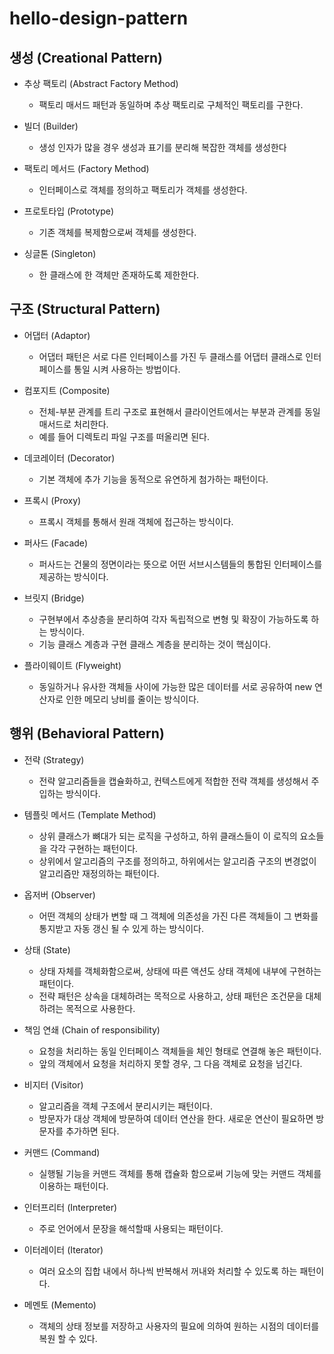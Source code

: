 # hello-design-pattern
## 생성 (Creational Pattern)
- 추상 팩토리 (Abstract Factory Method)
    - 팩토리 매서드 패턴과 동일하며 추상 팩토리로 구체적인 팩토리를 구한다.

- 빌더 (Builder)
    - 생성 인자가 많을 경우 생성과 표기를 분리해 복잡한 객체를 생성한다
    
- 팩토리 메서드 (Factory Method)
    - 인터페이스로 객체를 정의하고 팩토리가 객체를 생성한다.
    
- 프로토타입 (Prototype)
    - 기존 객체를 복제함으로써 객체를 생성한다.
    
- 싱글톤 (Singleton)
    - 한 클래스에 한 객체만 존재하도록 제한한다.


## 구조 (Structural Pattern)
- 어댑터 (Adaptor)
    - 어댑터 패턴은 서로 다른 인터페이스를 가진 두 클래스를 어댑터 클래스로 인터페이스를 통일 시켜 사용하는 방법이다.
    
- 컴포지트 (Composite)
    - 전체-부분 관계를 트리 구조로 표현해서 클라이언트에서는 부분과 관계를 동일 매서드로 처리한다.
    - 예를 들어 디렉토리 파일 구조를 떠올리면 된다.
    
- 데코레이터 (Decorator)
    - 기본 객체에 추가 기능을 동적으로 유연하게 첨가하는 패턴이다.
    
- 프록시 (Proxy)
    - 프록시 객체를 통해서 원래 객체에 접근하는 방식이다.

- 퍼사드 (Facade)
    - 퍼사드는 건물의 정면이라는 뜻으로 어떤 서브시스템들의 통합된 인터페이스를 제공하는 방식이다.
    
- 브릿지 (Bridge)
    - 구현부에서 추상층을 분리하여 각자 독립적으로 변형 및 확장이 가능하도록 하는 방식이다.
    - 기능 클래스 계층과 구현 클래스 계층을 분리하는 것이 핵심이다.
    
- 플라이웨이트 (Flyweight)
    - 동일하거나 유사한 객체들 사이에 가능한 많은 데이터를 서로 공유하여 new 연산자로 인한 메모리 낭비를 줄이는 방식이다.

## 행위 (Behavioral Pattern)
- 전략 (Strategy)
    - 전략 알고리즘들을 캡슐화하고, 컨텍스트에게 적합한 전략 객체를 생성해서 주입하는 방식이다.
    
- 템플릿 메서드 (Template Method)
    - 상위 클래스가 뼈대가 되는 로직을 구성하고, 하위 클래스들이 이 로직의 요소들을 각각 구현하는 패턴이다.
    - 상위에서 알고리즘의 구조를 정의하고, 하위에서는 알고리즘 구조의 변경없이 알고리즘만 재정의하는 패턴이다.
    
- 옵저버 (Observer)
    - 어떤 객체의 상태가 변할 때 그 객체에 의존성을 가진 다른 객체들이 그 변화를 통지받고 자동 갱신 될 수 있게 하는 방식이다.
    
- 상태 (State)
    - 상태 자체를 객체화함으로써, 상태에 따른 액션도 상태 객체에 내부에 구현하는 패턴이다.
    - 전략 패턴은 상속을 대체하려는 목적으로 사용하고, 상태 패턴은 조건문을 대체하려는 목적으로 사용한다.
    
- 책임 연쇄 (Chain of responsibility)
    - 요청을 처리하는 동일 인터페이스 객체들을 체인 형태로 연결해 놓은 패턴이다.
    - 앞의 객체에서 요청을 처리하지 못할 경우, 그 다음 객체로 요청을 넘긴다.
    
- 비지터 (Visitor)
    - 알고리즘을 객체 구조에서 분리시키는 패턴이다.
    - 방문자가 대상 객체에 방문하여 데이터 연산을 한다. 새로운 연산이 필요하면 방문자를 추가하면 된다.

- 커맨드 (Command)
    - 실행될 기능을 커맨드 객체를 통해 캡슐화 함으로써 기능에 맞는 커맨드 객체를 이용하는 패턴이다.

- 인터프리터 (Interpreter)
    - 주로 언어에서 문장을 해석할때 사용되는 패턴이다.
    
- 이터레이터 (Iterator)
    - 여러 요소의 집합 내에서 하나씩 반복해서 꺼내와 처리할 수 있도록 하는 패턴이다.
    
- 메멘토 (Memento)
    - 객체의 상태 정보를 저장하고 사용자의 필요에 의하여 원하는 시점의 데이터를 복원 할 수 있다.